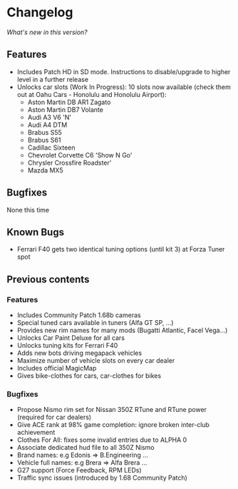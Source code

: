 # Changelog

*What's new in this version?*

## Features

- Includes Patch HD in SD mode. Instructions to disable/upgrade to higher level in a further release
- Unlocks car slots (Work In Progress): 10 slots now available (check them out at Oahu Cars - Honolulu and Honolulu Airport): 
    - Aston Martin DB AR1 Zagato 
    - Aston Martin DB7 Volante
    - Audi A3 V6 'N'
    - Audi A4 DTM
    - Brabus S55
    - Brabus S61
    - Cadillac Sixteen
    - Chevrolet Corvette C6 'Show N Go'
    - Chrysler Crossfire Roadster'
    - Mazda MX5
     

## Bugfixes

None this time

## Known Bugs

- Ferrari F40 gets two identical tuning options (until kit 3) at Forza Tuner spot


## Previous contents

### Features

- Includes Community Patch 1.68b cameras
- Special tuned cars available in tuners (Alfa GT SP, ...)
- Provides new rim names for many mods (Bugatti Atlantic, Facel Vega...)
- Unlocks Car Paint Deluxe for all cars
- Unlocks tuning kits for Ferrari F40
- Adds new bots driving megapack vehicles
- Maximize number of vehicle slots on every car dealer
- Includes official MagicMap
- Gives bike-clothes for cars, car-clothes for bikes

### Bugfixes

- Propose Nismo rim set for Nissan 350Z RTune and RTune power (required for car dealers)
- Give ACE rank at 98% game completion: ignore broken inter-club achievement
- Clothes For All: fixes some invalid entries due to ALPHA 0
- Associate dedicated hud file to all 350Z Nismo
- Brand names: e.g Edonis => B.Engineering ...
- Vehicle full names: e.g Brera => Alfa Brera ...
- G27 support (Force Feedback, RPM LEDs)
- Traffic sync issues (introduced by 1.68 Community Patch) 
